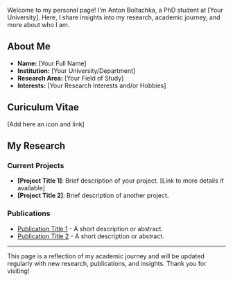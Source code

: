 Welcome to my personal page! I'm Anton Boltachka, a PhD student at [Your University]. Here, I share insights into my research, academic journey, and more about who I am.

## About Me

- **Name:** [Your Full Name]
- **Institution:** [Your University/Department]
- **Research Area:** [Your Field of Study]
- **Interests:** [Your Research Interests and/or Hobbies]

## Curiculum Vitae

[Add here an icon and link]

## My Research

### Current Projects

- **[Project Title 1]**: Brief description of your project. [Link to more details if available]
- **[Project Title 2]**: Brief description of another project.

### Publications

- [Publication Title 1](link-to-publication) - A short description or abstract.
- [Publication Title 2](link-to-publication) - A short description or abstract.


---

This page is a reflection of my academic journey and will be updated regularly with new research, publications, and insights. Thank you for visiting!
